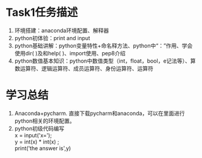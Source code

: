 Task1任务描述
====
1. 环境搭建：anaconda环境配置、解释器<br>
2. python初体验：print and input<br>
3. python基础讲解：python变量特性+命名释方法、python中“：”作用、学会使用dir( )及和help( )、import使用、pep8介绍<br>
4. python数值基本知识：python中数值类型（int，float，bool，e记法等）、算数运算符、逻辑运算符、成员运算符、身份运算符、运算符

# 学习总结
1. Anaconda+pycharm. 直接下载pycharm和anaconda，可以在里面进行python相关的环境配置。<br>
2. python初级代码编写<br>
        x = input('x=');<br>
        y = int(x) * int(x) ;<br>
        print('the answer is',y)<br>
